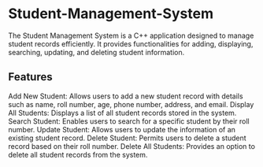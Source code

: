 # Student-Management-System
The Student Management System is a C++ application designed to manage student records efficiently. It provides functionalities for adding, displaying, searching, updating, and deleting student information.
<h2>Features</h2>
Add New Student: Allows users to add a new student record with details such as name, roll number, age, phone number, address, and email.
Display All Students: Displays a list of all student records stored in the system.
Search Student: Enables users to search for a specific student by their roll number.
Update Student: Allows users to update the information of an existing student record.
Delete Student: Permits users to delete a student record based on their roll number.
Delete All Students: Provides an option to delete all student records from the system.
